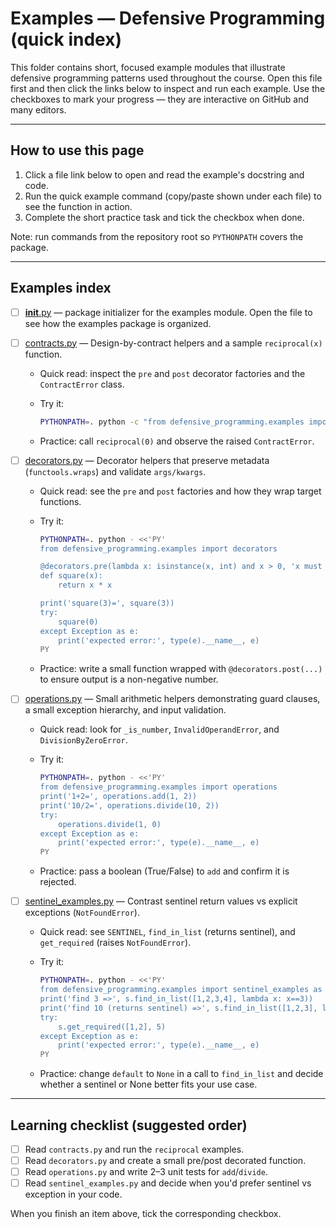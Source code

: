 # Examples — Defensive Programming (quick index)

This folder contains short, focused example modules that illustrate defensive
programming patterns used throughout the course. Open this file first and then
click the links below to inspect and run each example. Use the checkboxes to
mark your progress — they are interactive on GitHub and many editors.

---

## How to use this page

1. Click a file link below to open and read the example's docstring and code.
2. Run the quick example command (copy/paste shown under each file) to see the
   function in action.
3. Complete the short practice task and tick the checkbox when done.

Note: run commands from the repository root so `PYTHONPATH` covers the package.

---

## Examples index

- [ ] [__init__.py](./__init__.py) — package initializer for the examples module. Open
  the file to see how the examples package is organized.

- [ ] [contracts.py](./contracts.py) — Design-by-contract helpers and a sample
  `reciprocal(x)` function.
  - Quick read: inspect the `pre` and `post` decorator factories and the
    `ContractError` class.
  - Try it:

    ```bash
    PYTHONPATH=. python -c "from defensive_programming.examples import contracts; print('reciprocal(2)=', contracts.reciprocal(2))"
    ```
  - Practice: call `reciprocal(0)` and observe the raised `ContractError`.

- [ ] [decorators.py](./decorators.py) — Decorator helpers that preserve
  metadata (`functools.wraps`) and validate `args/kwargs`.
  - Quick read: see the `pre` and `post` factories and how they wrap target
    functions.
  - Try it:

    ```bash
    PYTHONPATH=. python - <<'PY'
    from defensive_programming.examples import decorators

    @decorators.pre(lambda x: isinstance(x, int) and x > 0, 'x must be positive int')
    def square(x):
        return x * x

    print('square(3)=', square(3))
    try:
        square(0)
    except Exception as e:
        print('expected error:', type(e).__name__, e)
    PY
    ```
  - Practice: write a small function wrapped with `@decorators.post(...)` to
    ensure output is a non-negative number.

- [ ] [operations.py](./operations.py) — Small arithmetic helpers demonstrating
  guard clauses, a small exception hierarchy, and input validation.
  - Quick read: look for `_is_number`, `InvalidOperandError`, and
    `DivisionByZeroError`.
  - Try it:

    ```bash
    PYTHONPATH=. python - <<'PY'
    from defensive_programming.examples import operations
    print('1+2=', operations.add(1, 2))
    print('10/2=', operations.divide(10, 2))
    try:
        operations.divide(1, 0)
    except Exception as e:
        print('expected error:', type(e).__name__, e)
    PY
    ```
  - Practice: pass a boolean (True/False) to `add` and confirm it is rejected.

- [ ] [sentinel_examples.py](./sentinel_examples.py) — Contrast sentinel return
  values vs explicit exceptions (`NotFoundError`).
  - Quick read: see `SENTINEL`, `find_in_list` (returns sentinel), and
    `get_required` (raises `NotFoundError`).
  - Try it:

    ```bash
    PYTHONPATH=. python - <<'PY'
    from defensive_programming.examples import sentinel_examples as s
    print('find 3 =>', s.find_in_list([1,2,3,4], lambda x: x==3))
    print('find 10 (returns sentinel) =>', s.find_in_list([1,2,3], lambda x: x==10) is s.SENTINEL)
    try:
        s.get_required([1,2], 5)
    except Exception as e:
        print('expected error:', type(e).__name__, e)
    PY
    ```
  - Practice: change `default` to `None` in a call to `find_in_list` and decide
    whether a sentinel or None better fits your use case.

---

## Learning checklist (suggested order)

- [ ] Read `contracts.py` and run the `reciprocal` examples.
- [ ] Read `decorators.py` and create a small pre/post decorated function.
- [ ] Read `operations.py` and write 2–3 unit tests for `add`/`divide`.
- [ ] Read `sentinel_examples.py` and decide when you'd prefer sentinel vs
      exception in your code.

When you finish an item above, tick the corresponding checkbox.


